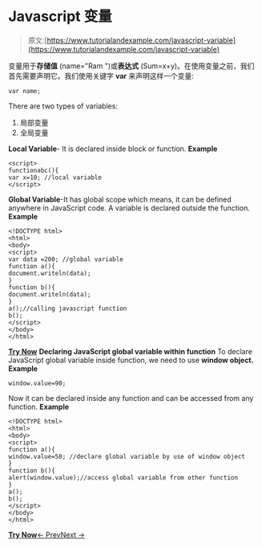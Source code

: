 # Javascript 变量

> 原文:[https://www.tutorialandexample.com/javascript-variable](https://www.tutorialandexample.com/javascript-variable)

变量用于**存储值** (name="Ram ")或**表达式** (Sum=x+y)。在使用变量之前，我们首先需要声明它。我们使用关键字 **var** 来声明这样一个变量:

```
var name;
```

There are two types of variables:

1.  局部变量
2.  全局变量

**Local Variable**- It is declared inside block or function. **Example**

```
<script>  
functionabc(){  
var x=10; //local variable  
</script>
```

**Global Variable**-It has global scope which means, it can be defined anywhere in JavaScript code. A variable is declared outside the function. **Example**

```
<!DOCTYPE html>  
<html>  
<body>  
<script>  
var data =200; //global variable  
function a(){  
document.writeln(data);  
}  
function b(){  
document.writeln(data);  
}  
a();//calling javascript function  
b();  
</script>  
</body>  
</html>
```

**[Try Now](https://editor.tutorialandexample.com/web/test.jsp?filename=javascriptvariable1)** **Declaring JavaScript global variable within function** To declare JavaScript global variable inside function, we need to use **window object.** **Example**

```
window.value=90;
```

Now it can be declared inside any function and can be accessed from any function. **Example**

```
<!DOCTYPE html>  
<html>  
<body>  
<script>  
function a(){  
window.value=50; //declare global variable by use of window object  
}  
function b(){  
alert(window.value);//access global variable from other function  
}  
a();  
b();      
</script>  
</body>  
</html>
```

**[Try Now](https://editor.tutorialandexample.com/web/test.jsp?filename=javascriptvariable2)**[← Prev](https://www.tutorialandexample.com/javascript-comment)[Next →](https://www.tutorialandexample.com/javascript-data-types)